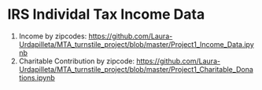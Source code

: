 # IRS Individal Tax Income Data
1. Income by zipcodes: https://github.com/Laura-Urdapilleta/MTA_turnstile_project/blob/master/Project1_Income_Data.ipynb
2. Charitable Contribution by zipcode: https://github.com/Laura-Urdapilleta/MTA_turnstile_project/blob/master/Project1_Charitable_Donations.ipynb
